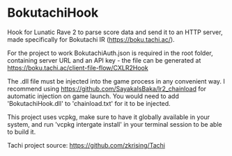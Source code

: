 # BokutachiHook
Hook for Lunatic Rave 2 to parse score data and send it to an HTTP server, made 
specifically for Bokutachi IR (https://boku.tachi.ac/).

For the project to work BokutachiAuth.json is required in the root folder, 
containing server URL and an API key - the file can be generated at 
https://boku.tachi.ac/client-file-flow/CXLR2Hook

The .dll file must be injected into the game process in any convenient way. I recommend using
https://github.com/SayakaIsBaka/lr2_chainload for automatic injection on game launch.
You would need to add 'BokutachiHook.dll' to 'chainload.txt' for it to be injected.

This project uses vcpkg, make sure to have it globally available in your system,
and run 'vcpkg intergate install' in your terminal session to be able to build it.

Tachi project source: https://github.com/zkrising/Tachi